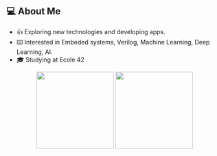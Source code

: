 
## 💻  About Me
- 👍   Exploring new technologies and developing apps.
- ⌨️   Interested in Embeded systems, Verilog, Machine Learning, Deep Learning, AI.
- 🎓   Studying at Ecole 42

<p align="center">
<img height="180em" src="https://github-readme-stats.vercel.app/api?username=Feanor1021&show_icons=true&theme=tokyonight" align = "center"/>
<img height="180em" src="https://github-readme-stats.vercel.app/api/top-langs/?username=anuraghazra&layout=compact&show_icons=true&theme=tokyonight" align = "center"/>
</p>
